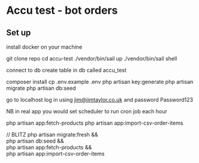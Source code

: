 # Accu test - bot orders

## Set up

install docker on your machine

git clone repo
cd accu-test
./vendor/bin/sail up
./vendor/bin/sail shell

connect to db
create table in db called accu_test

composer install
cp .env.example .env
php artisan key:generate
php artisan migrate
php artisan db:seed

go to localhost
log in using jim@jimtaylor.co.uk and password Password123

NB in real app you would set scheduler to run cron job each hour

php artisan app:fetch-products
php artisan app:import-csv-order-items

// BLITZ
php artisan migrate:fresh && \
php artisan db:seed && \
php artisan app:fetch-products && \
php artisan app:import-csv-order-items